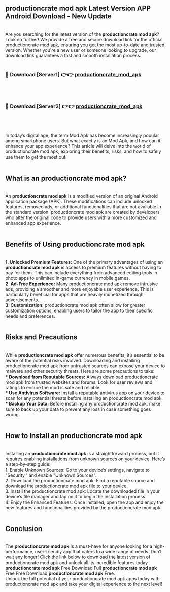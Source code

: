 ## productioncrate mod apk Latest Version APP Android Download - New Update
<br>
Are you searching for the latest version of the <strong>productioncrate mod apk</strong>? Look no further! We provide a free and secure download link for the official productioncrate mod apk, ensuring you get the most up-to-date and trusted version. Whether you're a new user or someone looking to upgrade, our download link guarantees a fast and smooth installation process.
<br>
<br>
<h3>🔴 Download [Server1] 👉👉 <a href="https://modyolo.store/productioncrate+mod+apk">productioncrate_mod_apk</a></h3><br>
<br>
<h3>🔴 Download [Server2] 👉👉 <a href="https://modyolo.store/productioncrate+mod+apk">productioncrate_mod_apk</a></h3><br>
<br>
<br>
In today’s digital age, the term Mod Apk has become increasingly popular among smartphone users. But what exactly is an Mod Apk, and how can it enhance your app experience? This article will delve into the world of productioncrate mod apk, exploring their benefits, risks, and how to safely use them to get the most out.
<br>
<br>
<h2>What is an productioncrate mod apk?</h2>
<br>
An <strong>productioncrate mod apk</strong> is a modified version of an original Android application package (APK). These modifications can include unlocked features, removed ads, or additional functionalities that are not available in the standard version. productioncrate mod apk are created by developers who alter the original code to provide users with a more customized and enhanced app experience.
<br>
<br>
<h2>Benefits of Using productioncrate mod apk</h2>
<br>
<strong> 1. Unlocked Premium Features:</strong> One of the primary advantages of using an <strong>productioncrate mod apk</strong> is access to premium features without having to pay for them. This can include everything from advanced editing tools in photo apps to unlimited in-game currency in mobile games.
<br>
<strong> 2. Ad-Free Experience:</strong> Many productioncrate mod apk remove intrusive ads, providing a smoother and more enjoyable user experience. This is particularly beneficial for apps that are heavily monetized through advertisements.
<br>
<strong> 3. Customization:</strong> productioncrate mod apk often allow for greater customization options, enabling users to tailor the app to their specific needs and preferences.
<br>
<br>
<h2>Risks and Precautions</h2>
<br>
While <strong>productioncrate mod apk</strong> offer numerous benefits, it’s essential to be aware of the potential risks involved. Downloading and installing productioncrate mod apk from untrusted sources can expose your device to malware and other security threats. Here are some precautions to take:
<br>
<strong> * Download from Reputable Sources:</strong> Always download productioncrate mod apk from trusted websites and forums. Look for user reviews and ratings to ensure the mod is safe and reliable.
<br>
<strong> * Use Antivirus Software:</strong> Install a reputable antivirus app on your device to scan for any potential threats before installing an productioncrate mod apk.
<br>
<strong> * Backup Your Data:</strong> Before installing any productioncrate mod apk, make sure to back up your data to prevent any loss in case something goes wrong.
<br>
<br>
<h2>How to Install an productioncrate mod apk</h2>
<br>
Installing an <strong>productioncrate mod apk</strong> is a straightforward process, but it requires enabling installations from unknown sources on your device. Here’s a step-by-step guide:
<br>
 1. Enable Unknown Sources: Go to your device’s settings, navigate to "Security," and enable "Unknown Sources".
<br>
 2. Download the productioncrate mod apk: Find a reputable source and download the productioncrate mod apk file to your device.
<br>
 3. Install the productioncrate mod apk: Locate the downloaded file in your device’s file manager and tap on it to begin the installation process.
<br>
 4. Enjoy the Enhanced Features: Once installed, open the app and enjoy the new features and functionalities provided by the productioncrate mod apk.
<br>
<br>
<h2><strong>Conclusion</strong></h2>
<br>
The <strong>productioncrate mod apk</strong> is a must-have for anyone looking for a high-performance, user-friendly app that caters to a wide range of needs. Don’t wait any longer! Click the link below to download the latest version of productioncrate mod apk and unlock all its incredible features today.
<br>
<strong>productioncrate mod apk</strong> Free Download Full <strong>productioncrate mod apk</strong> Free Free Download <strong>productioncrate mod apk</strong> Free.
<br>
Unlock the full potential of your productioncrate mod apk apps today with productioncrate mod apk and take your digital experience to the next level!
